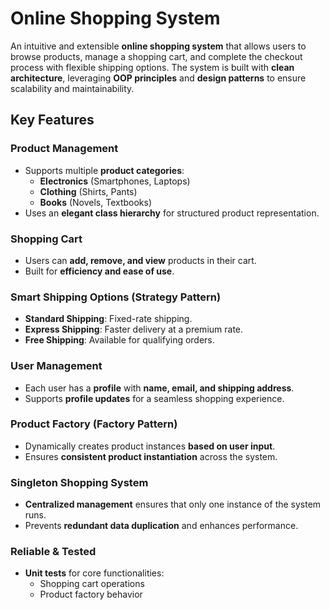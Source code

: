 # Online Shopping System

An intuitive and extensible **online shopping system** that allows users to browse products, manage a shopping cart, and complete the checkout process with flexible shipping options. The system is built with **clean architecture**, leveraging **OOP principles** and **design patterns** to ensure scalability and maintainability.

## Key Features

### Product Management
- Supports multiple **product categories**:
    - **Electronics** (Smartphones, Laptops)
    - **Clothing** (Shirts, Pants)
    - **Books** (Novels, Textbooks)
- Uses an **elegant class hierarchy** for structured product representation.

### Shopping Cart
- Users can **add, remove, and view** products in their cart.
- Built for **efficiency and ease of use**.

### Smart Shipping Options (Strategy Pattern)
- **Standard Shipping**: Fixed-rate shipping.
- **Express Shipping**: Faster delivery at a premium rate.
- **Free Shipping**: Available for qualifying orders.

### User Management
- Each user has a **profile** with **name, email, and shipping address**.
- Supports **profile updates** for a seamless shopping experience.

### Product Factory (Factory Pattern)
- Dynamically creates product instances **based on user input**.
- Ensures **consistent product instantiation** across the system.

### Singleton Shopping System
- **Centralized management** ensures that only one instance of the system runs.
- Prevents **redundant data duplication** and enhances performance.

### Reliable & Tested
- **Unit tests** for core functionalities:
    - Shopping cart operations
    - Product factory behavior